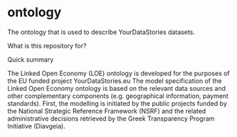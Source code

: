 # ontology
The ontology that is used to describe YourDataStories datasets.


What is this repository for? 

Quick summary

The Linked Open Economy (LOE) ontology is developed for the purposes of the EU funded project YourDataStories.eu
The model specification of the Linked Open Economy ontology is based on the relevant data sources and other complementary components (e.g. geographical information, payment standards). 
First, the modelling is initiated by the public projects funded by the National Strategic Reference Framework (NSRF) and the related administrative decisions retrieved by the Greek Transparency Program Initiative (Diavgeia).




